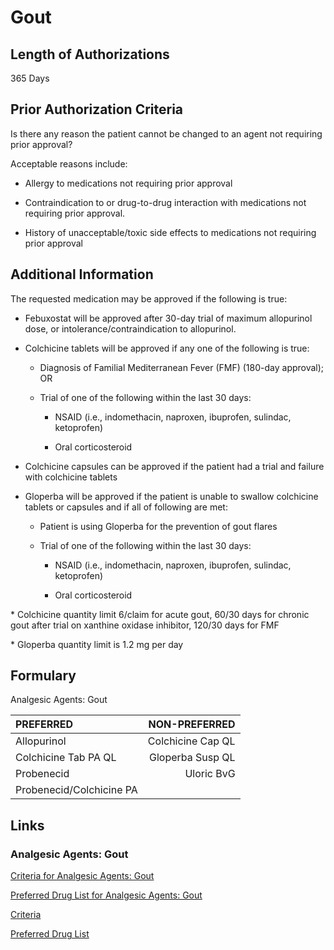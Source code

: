 # Gout

## Length of Authorizations

365 Days

## Prior Authorization Criteria

Is there any reason the patient cannot be changed to an agent not requiring prior approval?

Acceptable reasons include:

- Allergy to medications not requiring prior approval

- Contraindication to or drug-to-drug interaction with medications not requiring prior approval.

- History of unacceptable/toxic side effects to medications not requiring prior approval

## Additional Information

The requested medication may be approved if the following is true:

- Febuxostat will be approved after 30-day trial of maximum allopurinol dose, or intolerance/contraindication to allopurinol.

- Colchicine tablets will be approved if any one of the following is true:

  - Diagnosis of Familial Mediterranean Fever (FMF) (180-day approval); OR

  - Trial of one of the following within the last 30 days:

    - NSAID (i.e., indomethacin, naproxen, ibuprofen, sulindac, ketoprofen)

    - Oral corticosteroid

- Colchicine capsules can be approved if the patient had a trial and failure with colchicine tablets

- Gloperba will be approved if the patient is unable to swallow colchicine tablets or capsules and if all of following are met:

  - Patient is using Gloperba for the prevention of gout flares

  - Trial of one of the following within the last 30 days:

    - NSAID (i.e., indomethacin, naproxen, ibuprofen, sulindac, ketoprofen)

    - Oral corticosteroid

\* Colchicine quantity limit 6/claim for acute gout, 60/30 days for chronic gout after trial on xanthine oxidase inhibitor, 120/30 days for FMF

\* Gloperba quantity limit is 1.2 mg per day

## Formulary

Analgesic Agents: Gout

| PREFERRED                 | NON-PREFERRED       |
| :--- | ---: |
| Allopurinol               | Colchicine Cap QL   |
| Colchicine Tab PA QL      | Gloperba Susp QL    |
| Probenecid                | Uloric BvG          |
|Probenecid/Colchicine PA   |                     |

## Links

### Analgesic Agents: Gout

[Criteria for Analgesic Agents: Gout](https://pharmacy.medicaid.ohio.gov/sites/default/files/20220415_UPDL_Criteria_FINAL_.pdf#page=6)

[Preferred Drug List for Analgesic Agents: Gout]()

[Criteria]()

[Preferred Drug List]()
